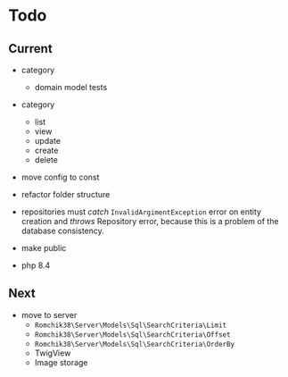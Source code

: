 # Todo

## Current

- category
  - domain model tests

- category
  - list
  - view
  - update
  - create
  - delete

- move config to const
- refactor folder structure

- repositories must *catch* `InvalidArgimentException` error on entity creation and *throws* Repository error, because this is a problem of the database consistency.

- make public
- php 8.4

## Next

- move to server
  - `Romchik38\Server\Models\Sql\SearchCriteria\Limit`
  - `Romchik38\Server\Models\Sql\SearchCriteria\Offset`
  - `Romchik38\Server\Models\Sql\SearchCriteria\OrderBy`
  - TwigView
  - Image storage
  